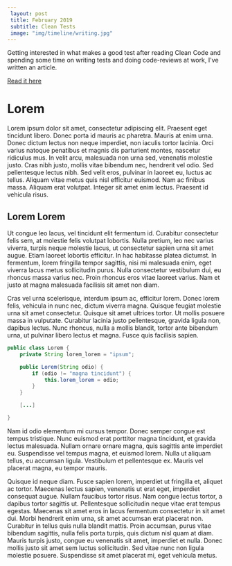 ```yaml
--- 
 layout: post 
 title: February 2019 
 subtitle: Clean Tests
 image: "img/timeline/writing.jpg" 
---
```

Getting interested in what makes a good test after reading Clean Code and spending some time on writing tests and doing code-reviews at work, 
I've written an article.

[Read it here](https://github.com/UnseenWizzard/cleanTests) 

# Lorem
Lorem ipsum dolor sit amet, consectetur adipiscing elit. Praesent eget tincidunt libero. Donec porta id mauris ac pharetra. Mauris at enim urna. Donec dictum lectus non neque imperdiet, non iaculis tortor lacinia. Orci varius natoque penatibus et magnis dis parturient montes, nascetur ridiculus mus. In velit arcu, malesuada non urna sed, venenatis molestie justo. Cras nibh justo, mollis vitae bibendum nec, hendrerit vel odio. Sed pellentesque lectus nibh. Sed velit eros, pulvinar in laoreet eu, luctus ac tellus. Aliquam vitae metus quis nisl efficitur euismod. Nam ac finibus massa. Aliquam erat volutpat. Integer sit amet enim lectus. Praesent id vehicula risus.

## Lorem Lorem
Ut congue leo lacus, vel tincidunt elit fermentum id. Curabitur consectetur felis sem, at molestie felis volutpat lobortis. Nulla pretium, leo nec varius viverra, turpis neque molestie lacus, ut consectetur sapien urna sit amet augue. Etiam laoreet lobortis efficitur. In hac habitasse platea dictumst. In fermentum, lorem fringilla tempor sagittis, nisi mi malesuada enim, eget viverra lacus metus sollicitudin purus. Nulla consectetur vestibulum dui, eu rhoncus massa varius nec. Proin rhoncus eros vitae laoreet varius. Nam et justo at magna malesuada facilisis sit amet non diam.

Cras vel urna scelerisque, interdum ipsum ac, efficitur lorem. Donec lorem felis, vehicula in nunc nec, dictum viverra magna. Quisque feugiat molestie urna sit amet consectetur. Quisque sit amet ultrices tortor. Ut mollis posuere massa in vulputate. Curabitur lacinia justo pellentesque, gravida ligula non, dapibus lectus. Nunc rhoncus, nulla a mollis blandit, tortor ante bibendum urna, ut pulvinar libero lectus et magna. Fusce quis facilisis sapien.

```java
public class Lorem {
    private String lorem_lorem = "ipsum";

    public Lorem(String odio) {
        if (odio != "magna tincidunt") {
            this.lorem_lorem = odio;
        }
    }

    [...]

}
```

Nam id odio elementum mi cursus tempor. Donec semper congue est tempus tristique. Nunc euismod erat porttitor magna tincidunt, et gravida lectus malesuada. Nullam ornare ornare magna, quis sagittis ante imperdiet eu. Suspendisse vel tempus magna, et euismod lorem. Nulla ut aliquam tellus, eu accumsan ligula. Vestibulum et pellentesque ex. Mauris vel placerat magna, eu tempor mauris.

Quisque id neque diam. Fusce sapien lorem, imperdiet ut fringilla et, aliquet ac tortor. Maecenas lectus sapien, venenatis ut erat eget, imperdiet consequat augue. Nullam faucibus tortor risus. Nam congue lectus tortor, a dapibus tortor sagittis ut. Pellentesque sollicitudin neque vitae erat tempus egestas. Maecenas sit amet eros in lacus fermentum consectetur in sit amet dui. Morbi hendrerit enim urna, sit amet accumsan erat placerat non. Curabitur in tellus quis nulla blandit mattis. Proin accumsan, purus vitae bibendum sagittis, nulla felis porta turpis, quis dictum nisl quam at diam. Mauris turpis justo, congue eu venenatis sit amet, imperdiet et nulla. Donec mollis justo sit amet sem luctus sollicitudin. Sed vitae nunc non ligula molestie posuere. Suspendisse sit amet placerat mi, eget vehicula metus. 
